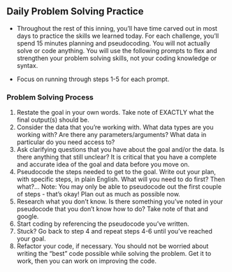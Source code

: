 ## Daily Problem Solving Practice

- Throughout the rest of this inning, you’ll have time carved out in most days to practice the skills we learned today. For each challenge, you’ll spend 15 minutes planning and pseudocoding. You will not actually solve or code anything. You will use the following prompts to flex and strengthen your problem solving skills, not your coding knowledge or syntax.

- Focus on running through steps 1-5 for each prompt.

### Problem Solving Process

1. Restate the goal in your own words. Take note of EXACTLY what the final output(s) should be.
2. Consider the data that you’re working with. What data types are you working with? Are there any parameters/arguments? What data in particular do you need access to?
3. Ask clarifying questions that you have about the goal and/or the data. Is there anything that still unclear? It is critical that you have a complete and accurate idea of the goal and data before you move on.
4. Pseudocode the steps needed to get to the goal. Write out your plan, with specific steps, in plain English. What will you need to do first? Then what?… Note: You may only be able to pseudocode out the first couple of steps - that’s okay! Plan out as much as possible now.
5. Research what you don’t know. Is there something you’ve noted in your pseudocode that you don’t know how to do? Take note of that and google.
6. Start coding by referencing the pseudocode you’ve written.
7. Stuck? Go back to step 4 and repeat steps 4-6 until you’ve reached your goal.
8. Refactor your code, if necessary. You should not be worried about writing the “best” code possible while solving the problem. Get it to work, then you can work on improving the code.
